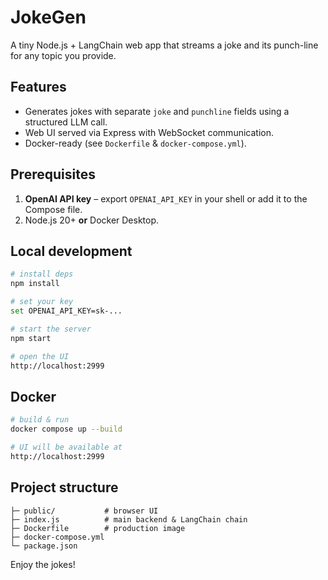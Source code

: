 # JokeGen

A tiny Node.js + LangChain web app that streams a joke and its punch-line for any topic you provide.

## Features
* Generates jokes with separate `joke` and `punchline` fields using a structured LLM call.
* Web UI served via Express with WebSocket communication.
* Docker-ready (see `Dockerfile` & `docker-compose.yml`).

## Prerequisites
1. **OpenAI API key** – export `OPENAI_API_KEY` in your shell or add it to the Compose file.
2. Node.js 20+ **or** Docker Desktop.

## Local development
```bash
# install deps
npm install

# set your key
set OPENAI_API_KEY=sk-...

# start the server
npm start

# open the UI
http://localhost:2999
```

## Docker
```bash
# build & run
docker compose up --build

# UI will be available at
http://localhost:2999
```

## Project structure
```
├─ public/           # browser UI
├─ index.js          # main backend & LangChain chain
├─ Dockerfile        # production image
├─ docker-compose.yml
└─ package.json
```

Enjoy the jokes!
